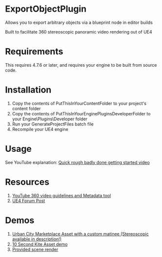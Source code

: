 # ExportObjectPlugin
Allows you to export arbitrary objects via a blueprint node in editor builds

Built to facilitate 360 stereoscopic panoramic video rendering out of UE4

# Requirements

This requires 4.7.6 or later, and requires your engine to be built from source code.

# Installation

1. Copy the contents of PutThisInYourContentFolder to your project's content folder
1. Copy the contents of PutThisInYourEnginePluginsDeveloperFolder to your Engine\Plugins\Developer folder
1. Run your GenerateProjectFiles batch file
1. Recompile your UE4 engine

# Usage

See YouTube explanation: [Quick rough badly done getting started video](https://www.youtube.com/watch?v=3m85QBjyFGE)

# Resources

1. [YouTube 360 video guidelines and Metadata tool](https://support.google.com/youtube/answer/6178631?hl=en)
1. [UE4 Forum Post](https://forums.unrealengine.com/showthread.php?71489-360-Panoramic-Stereoscopic-Export-Pipeline)

# Demos

1. [Urban City Marketplace Asset with a custom matinee (Stereoscopic available in description!)](https://www.youtube.com/watch?v=AY5vQ0Pm1WE)
1. [10 Second Kite Asset demo](https://www.youtube.com/watch?v=TiCL93jVLyo)
1. [Provided scene render](https://www.youtube.com/watch?v=hWeozTO6KQ4)

